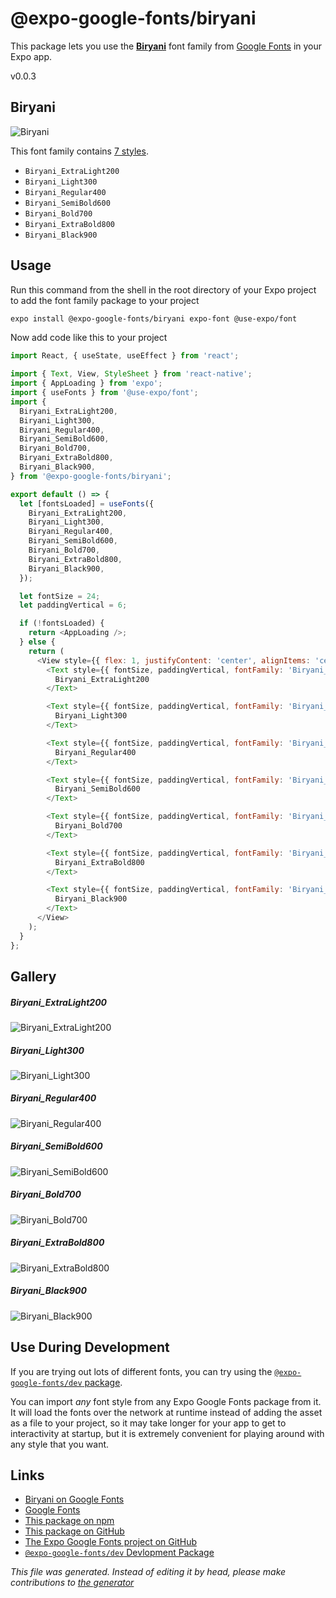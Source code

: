 # @expo-google-fonts/biryani

This package lets you use the [**Biryani**](https://fonts.google.com/specimen/Biryani) font family from [Google Fonts](https://fonts.google.com/) in your Expo app.

v0.0.3

## Biryani

![Biryani](./font-family.png)

This font family contains [7 styles](#gallery).

- `Biryani_ExtraLight200`
- `Biryani_Light300`
- `Biryani_Regular400`
- `Biryani_SemiBold600`
- `Biryani_Bold700`
- `Biryani_ExtraBold800`
- `Biryani_Black900`

## Usage

Run this command from the shell in the root directory of your Expo project to add the font family package to your project
```sh
expo install @expo-google-fonts/biryani expo-font @use-expo/font
```

Now add code like this to your project
```js
import React, { useState, useEffect } from 'react';

import { Text, View, StyleSheet } from 'react-native';
import { AppLoading } from 'expo';
import { useFonts } from '@use-expo/font';
import {
  Biryani_ExtraLight200,
  Biryani_Light300,
  Biryani_Regular400,
  Biryani_SemiBold600,
  Biryani_Bold700,
  Biryani_ExtraBold800,
  Biryani_Black900,
} from '@expo-google-fonts/biryani';

export default () => {
  let [fontsLoaded] = useFonts({
    Biryani_ExtraLight200,
    Biryani_Light300,
    Biryani_Regular400,
    Biryani_SemiBold600,
    Biryani_Bold700,
    Biryani_ExtraBold800,
    Biryani_Black900,
  });

  let fontSize = 24;
  let paddingVertical = 6;

  if (!fontsLoaded) {
    return <AppLoading />;
  } else {
    return (
      <View style={{ flex: 1, justifyContent: 'center', alignItems: 'center' }}>
        <Text style={{ fontSize, paddingVertical, fontFamily: 'Biryani_ExtraLight200' }}>
          Biryani_ExtraLight200
        </Text>

        <Text style={{ fontSize, paddingVertical, fontFamily: 'Biryani_Light300' }}>
          Biryani_Light300
        </Text>

        <Text style={{ fontSize, paddingVertical, fontFamily: 'Biryani_Regular400' }}>
          Biryani_Regular400
        </Text>

        <Text style={{ fontSize, paddingVertical, fontFamily: 'Biryani_SemiBold600' }}>
          Biryani_SemiBold600
        </Text>

        <Text style={{ fontSize, paddingVertical, fontFamily: 'Biryani_Bold700' }}>
          Biryani_Bold700
        </Text>

        <Text style={{ fontSize, paddingVertical, fontFamily: 'Biryani_ExtraBold800' }}>
          Biryani_ExtraBold800
        </Text>

        <Text style={{ fontSize, paddingVertical, fontFamily: 'Biryani_Black900' }}>
          Biryani_Black900
        </Text>
      </View>
    );
  }
};

```

## Gallery

##### Biryani_ExtraLight200
![Biryani_ExtraLight200](./f65303a20787e99a61c757c6e4cbc9ee68af544a375dac932049def734163642.ttf.png)

##### Biryani_Light300
![Biryani_Light300](./842f2d86cd486de76ca080714383fb99a105dfb85b3bae4360d00e8ac8db8c9f.ttf.png)

##### Biryani_Regular400
![Biryani_Regular400](./16e70205340aba8294e2da2cc8581ec3c5fb3f2af846d51a3de360f447d6f254.ttf.png)

##### Biryani_SemiBold600
![Biryani_SemiBold600](./80169a7f1fadd79859c89b0e9a066fd8dbbc460f13a4e5df8389cd853dc67be9.ttf.png)

##### Biryani_Bold700
![Biryani_Bold700](./8834894534eb39412acdbc906f20b8d4addd5339d6777eaf647ee1ecbd44538c.ttf.png)

##### Biryani_ExtraBold800
![Biryani_ExtraBold800](./ba9bcb5882f72d4ac114689fb32db356c2be660bc64a16c88ac2457bdbefd777.ttf.png)

##### Biryani_Black900
![Biryani_Black900](./5bad25e5e05861d1da7ddd858aefac18d200688fc997bf2760059fcc2c2ad30d.ttf.png)


## Use During Development

If you are trying out lots of different fonts, you can try using the [`@expo-google-fonts/dev` package](https://github.com/expo/google-fonts/tree/master/font-packages/dev#readme).

You can import *any* font style from any Expo Google Fonts package from it. It will load the fonts
over the network at runtime instead of adding the asset as a file to your project, so it may take longer
for your app to get to interactivity at startup, but it is extremely convenient
for playing around with any style that you want.

## Links

- [Biryani on Google Fonts](https://fonts.google.com/specimen/Biryani)
- [Google Fonts](https://fonts.google.com/)
- [This package on npm](https://www.npmjs.com/package/@expo-google-fonts/biryani)
- [This package on GitHub](https://github.com/expo/google-fonts/tree/master/font-packages/biryani)
- [The Expo Google Fonts project on GitHub](https://github.com/expo/google-fonts)
- [`@expo-google-fonts/dev` Devlopment Package](https://github.com/expo/google-fonts/tree/master/font-packages/dev)


*This file was generated. Instead of editing it by head, please make contributions to [the generator](https://github.com/expo/google-fonts/tree/master/packages/generator)*

